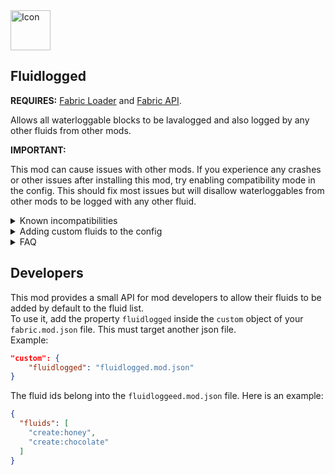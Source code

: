 <img src="https://i.imgur.com/40cLW6Q.png" alt="Icon" width="64" height="64" />

## Fluidlogged

**REQUIRES:** [Fabric Loader](https://fabricmc.net/) and [Fabric API](https://modrinth.com/mod/fabric-api).

Allows all waterloggable blocks to be lavalogged and also logged by any other fluids from other mods.

**IMPORTANT:**

This mod can cause issues with other mods. If you experience any crashes or other issues after installing this mod, try enabling compatibility mode in the config. This should fix most issues but will disallow waterloggables from other mods to be logged with any other fluid.

<details><summary>Known incompatibilities</summary>

- Origins (<=1.6.2)
- Very Many Players

</details>
<details><summary>Adding custom fluids to the config</summary>
This can be achieved by opening the configuration menu using ModMenu.
Alternatively, you can edit the `fluidlogged.json` file in the config folder.

</details>
<details><summary>FAQ</summary>

#### Will this corrupt my previous worlds?

No, but let me know if there is one. Keep in mind that changing the config afterward or removing the mod will cause fluids inside blocks may disappear or get mixed up with other ones.

#### Forge?

[click here.](https://www.curseforge.com/minecraft/mc-mods/fluidlogged-forge)

#### Can I use it for my modpack?

You can.

</details>

## Developers
This mod provides a small API for mod developers to allow their fluids to be added by default to the fluid list.<br>
To use it, add the property `fluidlogged` inside the `custom` object of your `fabric.mod.json` file. This must target another json file.<br>
Example:
```json
"custom": {
    "fluidlogged": "fluidlogged.mod.json"
}
```
The fluid ids belong into the `fluidloggeed.mod.json` file.
Here is an example:
```json
{
  "fluids": [
    "create:honey",
    "create:chocolate"
  ]
}
```
